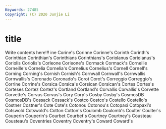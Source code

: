 ```yaml
---
Keywords: 27485
Copyright: (C) 2020 Junjie Li
---
```


# title

Write contents here!!!
ine 
Corine's 
Corinne 
Corinne's 
Corinth 
Corinth's 
Corinthian 
Corinthian's 
Corinthians 
Corinthians's
Coriolanus 
Coriolanus's 
Coriolis 
Coriolis's 
Corleone 
Corleone's 
Cormack 
Cormack's 
Corneille 
Corneille's
Cornelia 
Cornelia's 
Cornelius 
Cornelius's 
Cornell 
Cornell's 
Corning 
Corning's 
Cornish 
Cornish's
Cornwall 
Cornwall's 
Cornwallis 
Cornwallis's 
Coronado 
Coronado's 
Corot 
Corot's 
Correggio 
Correggio's
Corrine 
Corrine's 
Corsica 
Corsica's 
Corsican 
Corsican's 
Cortes 
Cortes's 
Corteses 
Cortez
Cortez's 
Cortland 
Cortland's 
Corvallis 
Corvallis's 
Corvette 
Corvette's 
Corvus 
Corvus's 
Cory
Cory's 
Cosby 
Cosby's 
CosmosDB 
CosmosDB's 
Cossack 
Cossack's 
Costco 
Costco's 
Costello
Costello's 
Costner 
Costner's 
Cote 
Cote's 
Cotonou 
Cotonou's 
Cotopaxi 
Cotopaxi's 
Cotswold
Cotswold's 
Cotton 
Cotton's 
Coulomb 
Coulomb's 
Coulter 
Coulter's 
Couperin 
Couperin's 
Courbet
Courbet's 
Courtney 
Courtney's 
Cousteau 
Cousteau's 
Coventries 
Coventry 
Coventry's 
Coward 
Coward's
